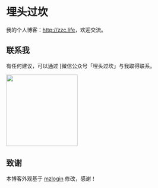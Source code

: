 # 埋头过坎

我的个人博客：<http://zzc.life>，欢迎交流。

## 联系我

有任何建议，可以通过 [微信公众号「埋头过坎」与我取得联系。

<img width="192px" height="192px" src="http://zzc.life/assets/images/qrcode.jpg"/>

## 致谢

本博客外观基于 [mzlogin](https://mzlogin.github.io) 修改，感谢！
